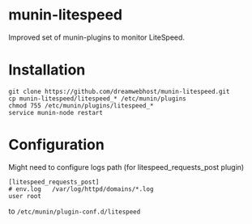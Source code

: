 # munin-litespeed

Improved set of munin-plugins to monitor LiteSpeed.


# Installation

```
git clone https://github.com/dreamwebhost/munin-litespeed.git
cp munin-litespeed/litespeed_* /etc/munin/plugins
chmod 755 /etc/munin/plugins/litespeed_*
service munin-node restart
```

# Configuration

Might need to configure logs path (for litespeed_requests_post plugin)

```
[litespeed_requests_post]
# env.log   /var/log/httpd/domains/*.log
user root
```

to `/etc/munin/plugin-conf.d/litespeed`

